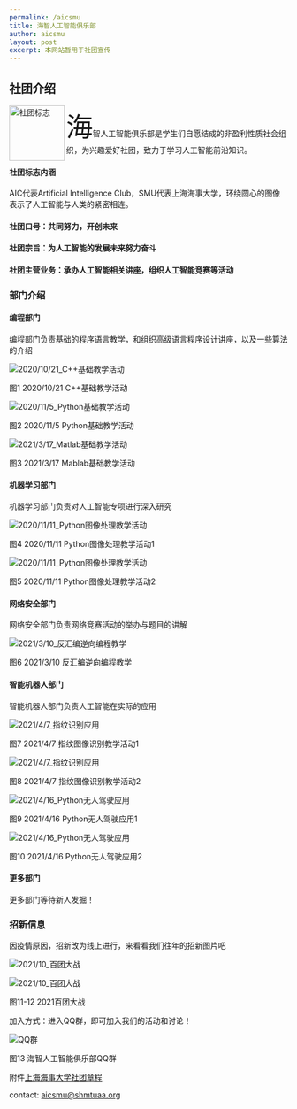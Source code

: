 ```yaml
---
permalink: /aicsmu
title: 海智人工智能俱乐部
author: aicsmu
layout: post
excerpt: 本网站暂用于社团宣传
---
```



## 社团介绍

<img src="../assets/aicsmu/img/ico.png" width = "100" height = "" alt ="社团标志" align="left"/>
<font size =8>海</font>智人工智能俱乐部是学生们自愿结成的非盈利性质社会组织，为兴趣爱好社团，致力于学习人工智能前沿知识。

#### 社团标志内涵

AIC代表Artificial Intelligence Club，SMU代表上海海事大学，环绕圆心的图像表示了人工智能与人类的紧密相连。

#### 社团口号：共同努力，开创未来

#### 社团宗旨：为人工智能的发展未来努力奋斗

#### 社团主营业务：承办人工智能相关讲座，组织人工智能竞赛等活动

### 部门介绍

#### 编程部门

编程部门负责基础的程序语言教学，和组织高级语言程序设计讲座，以及一些算法的介绍

![2020/10/21_C++基础教学活动](../assets/aicsmu/img/20201021-2.jpg)

图1 2020/10/21 C++基础教学活动

![2020/11/5_Python基础教学活动](../assets/aicsmu/img/Screenshot2.jpg)

图2 2020/11/5 Python基础教学活动

![2021/3/17_Matlab基础教学活动](../assets/aicsmu/img/2.jpg)

图3 2021/3/17 Mablab基础教学活动

#### 机器学习部门

机器学习部门负责对人工智能专项进行深入研究

![2020/11/11_Python图像处理教学活动](../assets/aicsmu/img/20201111-1.png)

图4 2020/11/11 Python图像处理教学活动1

![2020/11/11_Python图像处理教学活动](../assets/aicsmu/img/20201111-2.jpg)

图5 2020/11/11 Python图像处理教学活动2

#### 网络安全部门

网络安全部门负责网络竞赛活动的举办与题目的讲解

![2021/3/10_反汇编逆向编程教学](../assets/aicsmu/img/002.jpg)

图6 2021/3/10 反汇编逆向编程教学

#### 智能机器人部门

智能机器人部门负责人工智能在实际的应用

![2021/4/7_指纹识别应用](../assets/aicsmu/img/zw1.jpg)

图7 2021/4/7 指纹图像识别教学活动1

![2021/4/7_指纹识别应用](../assets/aicsmu/img/zw2.jpg)

图8 2021/4/7 指纹图像识别教学活动2

![2021/4/16_Python无人驾驶应用](../assets/aicsmu/img/screensnip1.jpg)

图9 2021/4/16 Python无人驾驶应用1

![2021/4/16_Python无人驾驶应用](../assets/aicsmu/img/screensnip2.jpg)

图10 2021/4/16 Python无人驾驶应用2

#### 更多部门

更多部门等待新人发掘！

### 招新信息

因疫情原因，招新改为线上进行，来看看我们往年的招新图片吧

![2021/10_百团大战](../assets/aicsmu/img/2021_10.jpg)

![2021/10_百团大战](../assets/aicsmu/img/2021_102.jpg)

图11-12 2021百团大战

加入方式：进入QQ群，即可加入我们的活动和讨论！

![QQ群](../assets/aicsmu/img/zhaoxing.png)

图13 海智人工智能俱乐部QQ群

附件[上海海事大学社团章程](../assets/aicsmu/text/上海海事大学社团章程.pdf)

contact: [aicsmu@shmtuaa.org](mailto:aicsmu@shmtuaa.org)

